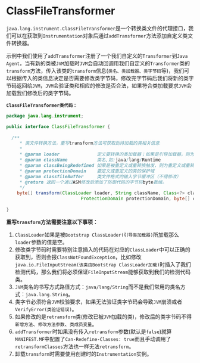 # ClassFileTransformer

`java.lang.instrument.ClassFileTransformer`是一个转换类文件的代理接口，我们可以在获取到`Instrumentation`对象后通过`addTransformer`方法添加自定义类文件转换器。

示例中我们使用了`addTransformer`注册了一个我们自定义的`Transformer`到`Java Agent`，当有新的类被`JVM`加载时`JVM`会自动回调用我们自定义的`Transformer`类的`transform`方法，传入该类的`transform`信息(`类名、类加载器、类字节码`等)，我们可以根据传入的类信息决定是否需要修改类字节码，修改完字节码后我们将新的类字节码返回给`JVM`，`JVM`会验证类和相应的修改是否合法，如果符合类加载要求`JVM`会加载我们修改后的类字节码。

**`ClassFileTransformer类代码：`**

```java
package java.lang.instrument;

public interface ClassFileTransformer {
  
  /**
	 * 类文件转换方法，重写transform方法可获取到待加载的类相关信息
	 *
	 * @param loader              定义要转换的类加载器；如果是引导加载器，则为 null
	 * @param className           类名,如:java/lang/Runtime
	 * @param classBeingRedefined 如果是被重定义或重转换触发，则为重定义或重转换的类；如果是类加载，则为 null
	 * @param protectionDomain    要定义或重定义的类的保护域
	 * @param classfileBuffer     类文件格式的输入字节缓冲区（不得修改）
	 * @return 返回一个通过ASM修改后添加了防御代码的字节码byte数组。
	 */
	byte[] transform(ClassLoader loader, String className, Class<?> classBeingRedefined,
	                        ProtectionDomain protectionDomain, byte[] classfileBuffer);
  
}
```

**重写`transform`方法需要注意以下事项：**

1. `ClassLoader`如果是被`Bootstrap ClassLoader(引导类加载器)`所加载那么`loader`参数的值是空。
2. 修改类字节码时需要特别注意插入的代码在对应的`ClassLoader`中可以正确的获取到，否则会报`ClassNotFoundException`，比如修改`java.io.FileInputStream(该类由Bootstrap ClassLoader加载)`时插入了我们检测代码，那么我们将必须保证`FileInputStream`能够获取到我们的检测代码类。
3. `JVM`类名的书写方式路径方式：`java/lang/String`而不是我们常用的类名方式：`java.lang.String`。
4. 类字节必须符合`JVM`校验要求，如果无法验证类字节码会导致`JVM`崩溃或者`VerifyError(类验证错误)`。
5. 如果修改的是`retransform`类(修改已被`JVM`加载的类)，修改后的类字节码不得`新增方法`、`修改方法参数`、`类成员变量`。
6. `addTransformer`时如果没有传入`retransform`参数(默认是`false`)就算`MANIFEST.MF`中配置了`Can-Redefine-Classes: true`而且手动调用了`retransformClasses`方法也一样无法`retransform`。
7. 卸载`transform`时需要使用创建时的`Instrumentation`实例。